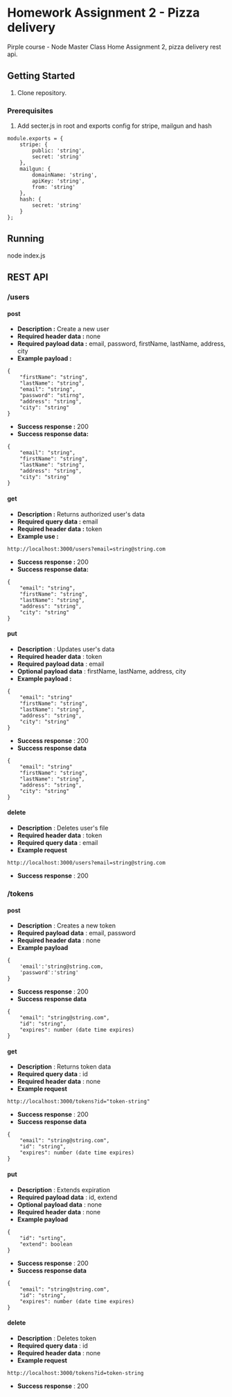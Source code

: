 # Homework Assignment 2 - Pizza delivery 

Pirple course - Node Master Class Home Assignment 2, pizza delivery rest api.

## Getting Started

1. Clone repository.

### Prerequisites

1. Add secter.js in root and exports config for stripe, mailgun and hash

```
module.exports = {
    stripe: {
        public: 'string',
        secret: 'string'
    },
    mailgun: {
        domainName: 'string',
        apiKey: 'string',
        from: 'string'
    },
    hash: {
        secret: 'string'
    }
};
```

## Running

node index.js

## REST API

### /users
#### post
- **Description :**  Create a new user
- **Required header data :** none
- **Required payload data :**  email, password, firstName, lastName, address, city
- **Example payload :**
```
{
	"firstName": "string",
	"lastName": "string",
	"email": "string",
	"password": "stirng",
	"address": "string",
	"city": "string"
}
```
- **Success response :** 200
- **Success response data:**
```
{
    "email": "string",
    "firstName": "string",
    "lastName": "string",
    "address": "string",
    "city": "string"
}
```

#### get
- **Description :** Returns authorized user's data
- **Required query data :** email
- **Required header data :** token
- **Example use :**
```
http://localhost:3000/users?email=string@string.com
```
- **Success response :** 200
- **Success response data:**
```
{
    "email": "string",
    "firstName": "string",
    "lastName": "string",
    "address": "string",
    "city": "string"
}
```
#### put
- **Description** : Updates user's data
- **Required header data** : token
- **Required payload data** : email
- **Optional payload data** : firstName, lastName, address, city
- **Example payload :**
```
{
    "email": "string"
    "firstName": "string",
    "lastName": "string",
    "address": "string",
    "city": "string"
}
```
- **Success response** : 200
- **Success response data**
```
{
    "email": "string"
    "firstName": "string",
    "lastName": "string",
    "address": "string",
    "city": "string"
}
```
#### delete
- **Description** : Deletes user's file
- **Required header data** : token
- **Required query data** : email
- **Example request**
```
http://localhost:3000/users?email=string@string.com
```
- **Success response** : 200

### /tokens
#### post
- **Description** : Creates a new token
- **Required payload data** : email, password
- **Required header data** : none
- **Example payload**
```
{
    'email':'string@string.com, 
    'password':'string'
}
```
- **Success response** : 200
- **Success response data**
```
{
    "email": "string@string.com",
    "id": "string",
    "expires": number (date time expires)
}
```
#### get
- **Description** : Returns token data
- **Required query data** : id
- **Required header data** : none
- **Example request** 
```
http://localhost:3000/tokens?id="token-string"
```
- **Success response** : 200
- **Success response data**
```
{
    "email": "string@string.com",
    "id": "string",
    "expires": number (date time expires)
}
```
#### put
- **Description** : Extends expiration
- **Required payload data** : id, extend
- **Optional payload data** : none
- **Required header data** : none
- **Example payload**
```
{
    "id": "srting", 
    "extend": boolean
}
 ```
- **Success response** : 200
- **Success response data**
```
{
    "email": "string@string.com",
    "id": "string",
    "expires": number (date time expires)
}
```
#### delete
- **Description** : Deletes token 
- **Required query data** : id
- **Required header data** : none
- **Example request**
```
http://localhost:3000/tokens?id=token-string
```
- **Success response** : 200